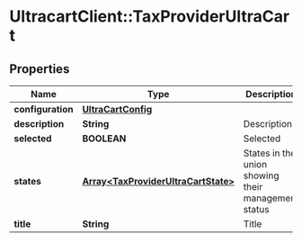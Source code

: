 # UltracartClient::TaxProviderUltraCart

## Properties
Name | Type | Description | Notes
------------ | ------------- | ------------- | -------------
**configuration** | [**UltraCartConfig**](UltraCartConfig.md) |  | [optional] 
**description** | **String** | Description | [optional] 
**selected** | **BOOLEAN** | Selected | [optional] 
**states** | [**Array&lt;TaxProviderUltraCartState&gt;**](TaxProviderUltraCartState.md) | States in the union showing their management status | [optional] 
**title** | **String** | Title | [optional] 


